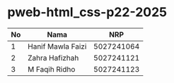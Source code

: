 # pweb-html_css-p22-2025

| No | Nama               | NRP      |
|----|----------------    |----------|
| 1  |Hanif Mawla Faizi   |5027241064|
| 2  |Zahra Hafizhah      |5027241121|
| 3  |M Faqih Ridho       |5027241123|
